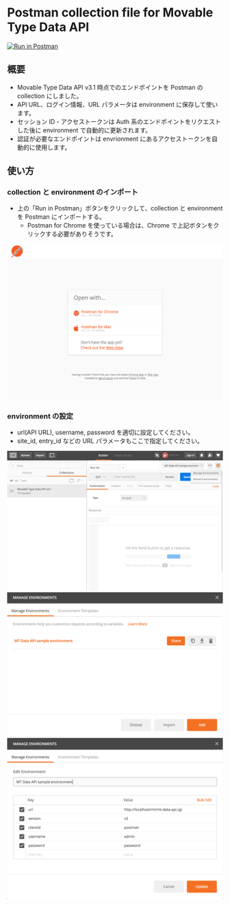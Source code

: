# Postman collection file for Movable Type Data API

[![Run in Postman](https://run.pstmn.io/button.svg)](https://app.getpostman.com/run-collection/87eaa964fa09e5de35ee#?env%5BMT%20Data%20API%20sample%20environment%5D=W3siZW5hYmxlZCI6dHJ1ZSwia2V5IjoidXJsIiwidmFsdWUiOiJodHRwOi8vbG9jYWxob3N0L210L210LWRhdGEtYXBpLmNnaSIsInR5cGUiOiJ0ZXh0In0seyJlbmFibGVkIjp0cnVlLCJrZXkiOiJ2ZXJzaW9uIiwidmFsdWUiOiJ2MyIsInR5cGUiOiJ0ZXh0In0seyJlbmFibGVkIjp0cnVlLCJrZXkiOiJjbGllbnRJZCIsInZhbHVlIjoicG9zdG1hbiIsInR5cGUiOiJ0ZXh0In0seyJlbmFibGVkIjp0cnVlLCJrZXkiOiJ1c2VybmFtZSIsInZhbHVlIjoiYWRtaW4iLCJ0eXBlIjoidGV4dCJ9LHsiZW5hYmxlZCI6dHJ1ZSwia2V5IjoicGFzc3dvcmQiLCJ2YWx1ZSI6InBhc3N3b3JkIiwidHlwZSI6InRleHQifV0=)

## 概要

* Movable Type Data API v3.1 時点でのエンドポイントを Postman の collection にしました。
* API URL、ログイン情報、URL パラメータは environment に保存して使います。
* セッション ID・アクセストークンは Auth 系のエンドポイントをリクエストした後に environment で自動的に更新されます。
* 認証が必要なエンドポイントは envrionment にあるアクセストークンを自動的に使用します。

## 使い方

### collection と environment のインポート
* 上の「Run in Postman」ボタンをクリックして、collection と environment を Postman にインポートする。
  * Postman for Chrome を使っている場合は、Chrome で上記ボタンをクリックする必要がありそうです。
  
![](https://github.com/masiuchi/postman-collection-mt-data-api/blob/master/open_postman.png?raw=true)

### environment の設定
* url(API URL), username, password を適切に設定してください。
* site_id, entry_id などの URL パラメータもここで指定してください。

![](https://github.com/masiuchi/postman-collection-mt-data-api/blob/master/postman.png?raw=true)
![](https://github.com/masiuchi/postman-collection-mt-data-api/blob/master/environment_list.png?raw=true)
![](https://github.com/masiuchi/postman-collection-mt-data-api/blob/master/edit_environment.png?raw=true)
